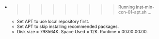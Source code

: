 * >>>>>>>>> Running inst-min-con-01-apt.sh ...
  * Set APT to use local repository first.
  * Set APT to skip installing recommended packages.
  * Disk size = 798564K. Space Used = 12K. Runtime = 00:00:00:00.

